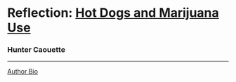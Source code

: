 # Reflection: [Hot Dogs and Marijuana Use](http://andy.dorkfort.com/art/VCD/AS1_SITE/hotdogmari.html)
### Hunter Caouette
---
[Author Bio](http://andy.dorkfort.com/andy/man/)
